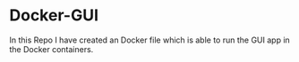 # Docker-GUI
In this Repo I have created an Docker file which is able to run the GUI app in the Docker containers.
